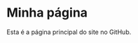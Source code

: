 <!DOCTYPE html>
<html lang="en">
<head>
    <meta charset="UTF-8">
    <title>Laercio</title>
</head>
<body>
    <h1>Minha página</h1>
    <p>Esta é a página principal do site no GitHub.</p>
</body>
</html>
